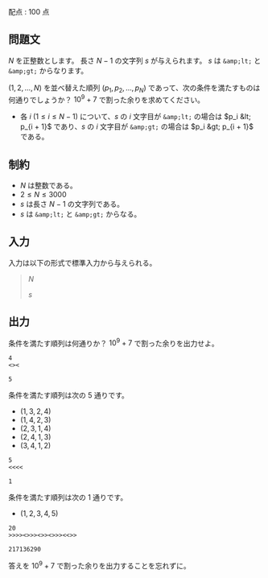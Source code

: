 配点 : $100$ 点

## 問題文

$N$ を正整数とします。
長さ $N - 1$ の文字列 $s$ が与えられます。
$s$ は `&amp;lt;` と `&amp;gt;` からなります。

$(1, 2, \ldots, N)$ を並べ替えた順列 $(p_1, p_2, \ldots, p_N)$ であって、次の条件を満たすものは何通りでしょうか？
$10^9 + 7$ で割った余りを求めてください。

- 各 $i$ ($1 \leq i \leq N - 1$) について、$s$ の $i$ 文字目が `&amp;lt;` の場合は $p_i &lt; p_{i + 1}$ であり、$s$ の $i$ 文字目が `&amp;gt;` の場合は $p_i &gt; p_{i + 1}$ である。

## 制約

- $N$ は整数である。
- $2 \leq N \leq 3000$
- $s$ は長さ $N - 1$ の文字列である。
- $s$ は `&amp;lt;` と `&amp;gt;` からなる。

## 入力

入力は以下の形式で標準入力から与えられる。

> $N$
> 
> $s$

## 出力

条件を満たす順列は何通りか？
$10^9 + 7$ で割った余りを出力せよ。

```input1
4
<><
```

```output1
5
```

条件を満たす順列は次の $5$ 通りです。

- $(1, 3, 2, 4)$
- $(1, 4, 2, 3)$
- $(2, 3, 1, 4)$
- $(2, 4, 1, 3)$
- $(3, 4, 1, 2)$

```input2
5
<<<<
```

```output2
1
```

条件を満たす順列は次の $1$ 通りです。

- $(1, 2, 3, 4, 5)$

```input3
20
>>>><>>><>><>>><<>>
```

```output3
217136290
```

答えを $10^9 + 7$ で割った余りを出力することを忘れずに。